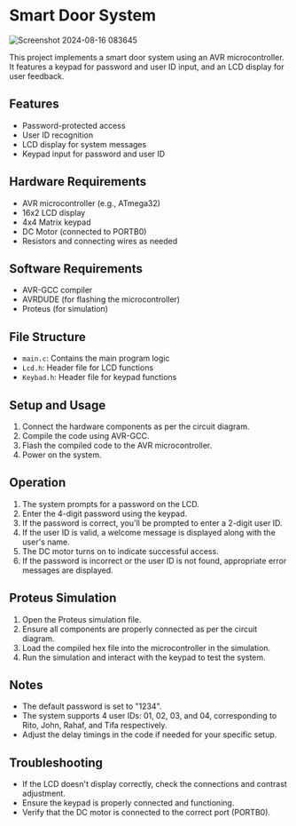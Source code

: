 # Smart Door System
![Screenshot 2024-08-16 083645](https://github.com/user-attachments/assets/527204c3-0c4d-466d-8f4e-e2c47168c553)

This project implements a smart door system using an AVR microcontroller. It features a keypad for password and user ID input, and an LCD display for user feedback.

## Features

- Password-protected access
- User ID recognition
- LCD display for system messages
- Keypad input for password and user ID

## Hardware Requirements

- AVR microcontroller (e.g., ATmega32)
- 16x2 LCD display
- 4x4 Matrix keypad
- DC Motor (connected to PORTB0)
- Resistors and connecting wires as needed

## Software Requirements

- AVR-GCC compiler
- AVRDUDE (for flashing the microcontroller)
- Proteus (for simulation)

## File Structure

- `main.c`: Contains the main program logic
- `Lcd.h`: Header file for LCD functions
- `Keybad.h`: Header file for keypad functions

## Setup and Usage

1. Connect the hardware components as per the circuit diagram.
2. Compile the code using AVR-GCC.
3. Flash the compiled code to the AVR microcontroller.
4. Power on the system.

## Operation

1. The system prompts for a password on the LCD.
2. Enter the 4-digit password using the keypad.
3. If the password is correct, you'll be prompted to enter a 2-digit user ID.
4. If the user ID is valid, a welcome message is displayed along with the user's name.
5. The DC motor turns on to indicate successful access.
6. If the password is incorrect or the user ID is not found, appropriate error messages are displayed.

## Proteus Simulation

1. Open the Proteus simulation file.
2. Ensure all components are properly connected as per the circuit diagram.
3. Load the compiled hex file into the microcontroller in the simulation.
4. Run the simulation and interact with the keypad to test the system.

## Notes

- The default password is set to "1234".
- The system supports 4 user IDs: 01, 02, 03, and 04, corresponding to Rito, John, Rahaf, and Tifa respectively.
- Adjust the delay timings in the code if needed for your specific setup.

## Troubleshooting

- If the LCD doesn't display correctly, check the connections and contrast adjustment.
- Ensure the keypad is properly connected and functioning.
- Verify that the DC motor is connected to the correct port (PORTB0).
